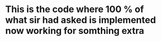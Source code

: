 <h1>This is the code where 100 % of what sir had asked is implemented now working for somthing extra</h1>
